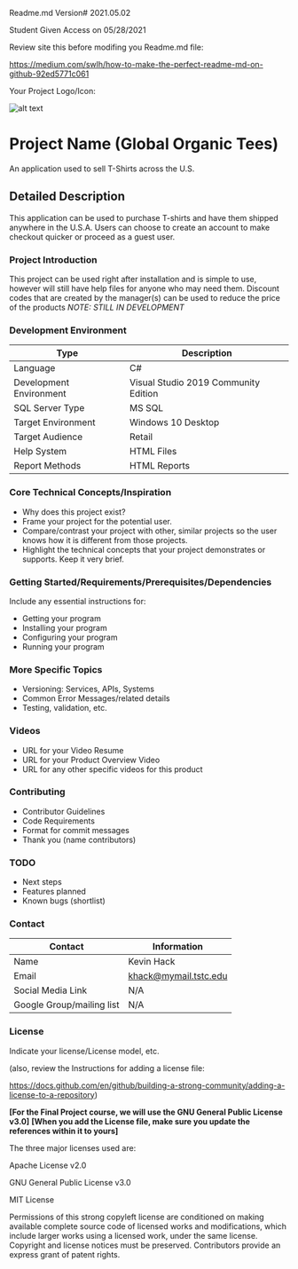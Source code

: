 Readme.md Version# 2021.05.02

Student Given Access on 05/28/2021

Review site this before modifing you Readme.md file:

https://medium.com/swlh/how-to-make-the-perfect-readme-md-on-github-92ed5771c061


Your Project Logo/Icon: 

![alt text](https://github.com/JamesFlippin/Final-Project-21SP_StudentTemplate/blob/main/OctoCat_SM.png "My Pet Octocat Logo")

# Project Name (Global Organic Tees)
An application used to sell T-Shirts across the U.S.

## Detailed Description

This application can be used to purchase T-shirts and have them shipped anywhere in the U.S.A. Users can choose to create an account to make checkout quicker or proceed as a guest user.

### Project Introduction  
This project can be used right after installation and is simple to use, however will still have help files for anyone who may need them.
Discount codes that are created by the manager(s) can be used to reduce the price of the products
*NOTE: STILL IN DEVELOPMENT*

### Development Environment

Type | Description
-----|-------------
Language | C#
Development Environment | Visual Studio 2019 Community Edition
SQL Server Type | MS SQL
Target Environment | Windows 10 Desktop
Target Audience | Retail
Help System | HTML Files
Report Methods | HTML Reports

### Core Technical Concepts/Inspiration

- Why does this project exist?
- Frame your project for the potential user. 
- Compare/contrast your project with other, similar projects so the user knows how it is different from those projects.
- Highlight the technical concepts that your project demonstrates or supports. Keep it very brief.

### Getting Started/Requirements/Prerequisites/Dependencies
Include any essential instructions for:
- Getting your program
- Installing your program
- Configuring your program
- Running your program

### More Specific Topics
- Versioning: Services, APIs, Systems
- Common Error Messages/related details
- Testing, validation, etc.

### Videos
- URL for your Video Resume
- URL for your Product Overview Video
- URL for any other specific videos for this product

### Contributing
- Contributor Guidelines
- Code Requirements
- Format for commit messages
- Thank you (name contributors)

### TODO
- Next steps
- Features planned
- Known bugs (shortlist)

### Contact

Contact | Information
--------|------
Name | Kevin Hack
Email | khack@mymail.tstc.edu
Social Media Link | N/A
Google Group/mailing list | N/A

### License
Indicate your license/License model, etc.

(also, review the Instructions for adding a license file:

https://docs.github.com/en/github/building-a-strong-community/adding-a-license-to-a-repository)

**[For the Final Project course, we will use the GNU General Public License v3.0]**
**[When you add the License file, make sure you update the references within it to yours]**

The three major licenses used are:  

Apache License v2.0

GNU General Public License v3.0

MIT License



Permissions of this strong copyleft license are conditioned on making available complete source code of licensed works and modifications, which include larger works using a licensed work, under the same license. Copyright and license notices must be preserved. Contributors provide an express grant of patent rights.
